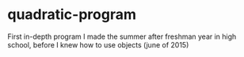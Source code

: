 # quadratic-program
First in-depth program I made the summer after freshman year in high school, before I knew how to use objects (june of 2015)
